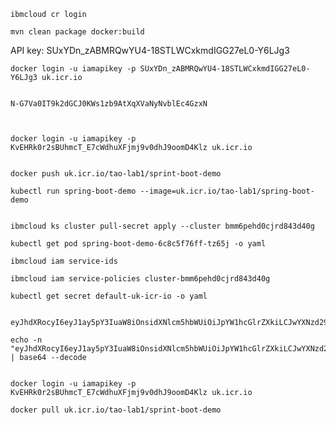     ibmcloud cr login
    
    mvn clean package docker:build 
    
API key: SUxYDn_zABMRQwYU4-18STLWCxkmdIGG27eL0-Y6LJg3

    docker login -u iamapikey -p SUxYDn_zABMRQwYU4-18STLWCxkmdIGG27eL0-Y6LJg3 uk.icr.io
    
    
    N-G7Va0IT9k2dGCJ0KWs1zb9AtXqXVaNyNvblEc4GzxN
    
    
    
    docker login -u iamapikey -p KvEHRk0r2sBUhmcT_E7cWdhuXFjmj9v0dhJ9oomD4Klz uk.icr.io
    
    
    docker push uk.icr.io/tao-lab1/sprint-boot-demo
     
    kubectl run spring-boot-demo --image=uk.icr.io/tao-lab1/spring-boot-demo
    
    
    ibmcloud ks cluster pull-secret apply --cluster bmm6pehd0cjrd843d40g
    
    kubectl get pod spring-boot-demo-6c8c5f76ff-tz65j -o yaml
    
    ibmcloud iam service-ids
    
    ibmcloud iam service-policies cluster-bmm6pehd0cjrd843d40g
    
    kubectl get secret default-uk-icr-io -o yaml 
    
    
    eyJhdXRocyI6eyJ1ay5pY3IuaW8iOnsidXNlcm5hbWUiOiJpYW1hcGlrZXkiLCJwYXNzd29yZCI6Ikt2RUhSazByMnNCVWhtY1RfRTdjV2RodVhGam1qOXYwZGhKOW9vbUQ0S2x6IiwiZW1haWwiOiJpYW1hcGlrZXkiLCJhdXRoIjoiYVdGdFlYQnBhMlY1T2t0MlJVaFNhekJ5TW5OQ1ZXaHRZMVJmUlRkalYyUm9kVmhHYW0xcU9YWXdaR2hLT1c5dmJVUTBTMng2In19fQ==
    
    echo -n "eyJhdXRocyI6eyJ1ay5pY3IuaW8iOnsidXNlcm5hbWUiOiJpYW1hcGlrZXkiLCJwYXNzd29yZCI6Ikt2RUhSazByMnNCVWhtY1RfRTdjV2RodVhGam1qOXYwZGhKOW9vbUQ0S2x6IiwiZW1haWwiOiJpYW1hcGlrZXkiLCJhdXRoIjoiYVdGdFlYQnBhMlY1T2t0MlJVaFNhekJ5TW5OQ1ZXaHRZMVJmUlRkalYyUm9kVmhHYW0xcU9YWXdaR2hLT1c5dmJVUTBTMng2In19fQ" | base64 --decode
    
    
    docker login -u iamapikey -p KvEHRk0r2sBUhmcT_E7cWdhuXFjmj9v0dhJ9oomD4Klz uk.icr.io
    
    docker pull uk.icr.io/tao-lab1/sprint-boot-demo